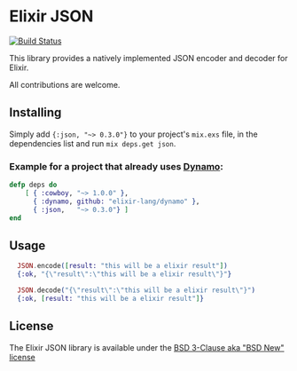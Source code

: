# Elixir JSON

[![Build Status](https://travis-ci.org/cblage/elixir-json.png?branch=master)](https://travis-ci.org/cblage/elixir-json)

This library provides a natively implemented JSON encoder and decoder for Elixir.

All contributions are welcome.
## Installing

Simply add ```{:json, "~> 0.3.0"}``` to your project's ```mix.exs``` file, in the dependencies list and run ```mix deps.get json```.

### Example for a project that already uses [Dynamo](https://github.com/elixir-lang/dynamo):
```elixir
defp deps do
    [ { :cowboy, "~> 1.0.0" },
      { :dynamo, github: "elixir-lang/dynamo" },
      { :json,   "~> 0.3.0"} ]
end
```

## Usage

```elixir
  JSON.encode([result: "this will be a elixir result"])
  {:ok, "{\"result\":\"this will be a elixir result\"}"}
```

```elixir
  JSON.decode("{\"result\":\"this will be a elixir result\"}")
  {:ok, [result: "this will be a elixir result"]}
```

## License
The Elixir JSON library is available under the [BSD 3-Clause aka "BSD New" license](http://www.tldrlegal.com/l/BSD3)
